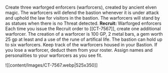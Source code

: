 Create three warforged enforcers (warforcers), created by ancient elven magic. The warforcers will defend the bastion whenever it is under attack and uphold the law for visitors in the bastion. The warforcers will stand by as statues when there is no Threat detected. 
**Recruit:** Warforged enforcers Each time you issue the Recruit order to [[CT-7567]], create one additional warforcer. The creation of a warforcer is 100 GP, 2 metal bars, a gem worth 25 gp at least and a use of the rune of artifical life. The bastion can hold up to six warforcers. Keep track of the warforcers housed in your Bastion. If you lose a warforcer, deduct them from your roster. Assign names and personalities to your warforcers as you see fit.

![[content/Images/CT-7567.webp|525x350]]